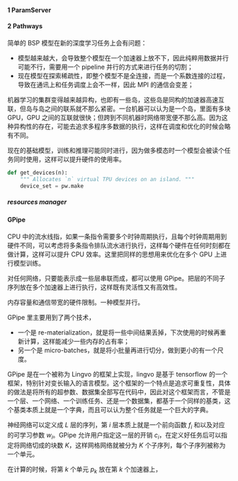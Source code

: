 #### 1 ParamServer



#### 2 Pathways

简单的 BSP 模型在新的深度学习任务上会有问题：

- 模型越来越大，会导致整个模型在一个加速器上放不下，因此纯粹用数据并行可能不行，需要用一个 pipeline 并行的方式来进行任务的切割；
- 现在模型在探索稀疏性，即整个模型不是全连接，而是一个系数连接的过程，导致在通讯上和任务调度上会不一样，因此 MPI 的通信会变差；

机器学习的集群变得越来越异构，也即有一些岛，这些岛是同构的加速器高速互联，但岛与岛之间的联系就不那么紧密。一台机器可以认为是一个岛，里面有多块 GPU，GPU 之间的互联就很快；但跨到不同机器时网络带宽便不那么高。因为这种异构性的存在，可能去追求多程序多数据的执行，这样在调度和优化的时候会略有不同。

现在的基础模型，训练和推理可能同时进行，因为做多模态时一个模型会被读个任务同时使用，这样可以提升硬件的使用率。

```python
def get_devices(n):
    """ Allocates `n` virtual TPU devices on an island. """
    device_set = pw.make
```

##### resources manager





#### GPipe

CPU 中的流水线指，如果一条指令需要多个时钟周期执行，且每个时钟周期用到硬件不同，可以考虑将多条指令排队流水进行执行，这样每个硬件在任何时刻都在做计算，这样可以提升 CPU 效率。这里把同样的思想用来优化在多个 GPU 上进行模型训练。

对任何网络，只要能表示成一些层串联而成，都可以使用 GPipe。把层的不同子序列放在多个加速器上进行执行，这样既有灵活性又有高效性。

内存容量和通信带宽的硬件限制。一种模型并行。

GPipe 里主要用到了两个技术，

- 一个是 re-materialization，就是将一些中间结果丢掉，下次使用的时候再重新计算，这样能减少一些内存的占有率；
- 另一个是 micro-batches，就是将小批量再进行切分，做到更小的有一个尺度。

GPipe 是在一个被称为 Lingvo 的框架上实现，lingvo 是基于 tensorflow 的一个框架，特别针对变长输入的语言模型。这个框架的一个特点是追求可重复性，具体的做法是将所有的超参数、数据集全部写在代码中，因此对这个框架而言，不管是一个层、一个网络、一个训练任务、还是一个数据集，都基于一个同样的基类，这个基类本质上就是一个字典，而且可以认为整个任务就是一个巨大的字典。

神经网络可以定义成 $L$ 层的序列，第 $i$ 层本质上就是一个前向函数 $f_i$ 和以及对应的可学习参数 $w_i$。GPipe 允许用户指定这一层的开销 $c_i$，在定义好任务后可以指定将网络切成的块数 $K$，这样网格网络就被分为 $K$ 个子序列，每个子序列被称为一个单元。

在计算的时候，将第 $k$ 个单元 $p_k$ 放在第 $k$ 个加速器上，